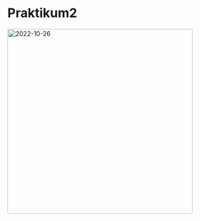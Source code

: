 # Praktikum2
<img width="416" alt="2022-10-26" src="https://user-images.githubusercontent.com/92660879/198074856-30f58e13-4a9b-4acb-8ff2-cf9887be54ba.png">
